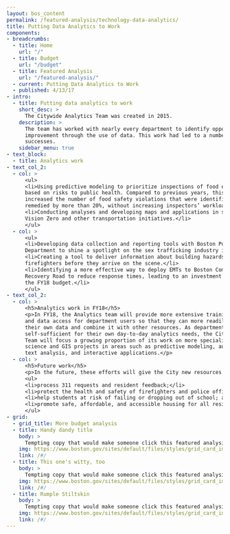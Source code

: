 ```yaml
---
layout: bos_content
permalink: /featured-analysis/technology-data-analytics/
title: Putting Data Analytics to Work
components:
- breadcrumbs:
  - title: Home
    url: "/"
  - title: Budget
    url: "/budget"
  - title: Featured Analysis
    url: "/featured-analysis/"
  - current: Putting Data Analytics to Work
  - published: 4/13/17
- intro:
  - title: Putting data analytics to work
    short_desc: >
      The Citywide Analytics Team was created in 2015.
    description: >
      The team has worked with nearly every department to identify opportunities for 
      improvement through the use of data. This work had led to a number of 
      successes.
    sidebar_menu: true
- text_block:
  - title: Analytics work
- text_col_2:
  - col: >
      <ul>
      <li>Using predictive modeling to prioritize inspections of food establishments 
      based on risks to public health. Compared to previous years, this program 
      increased the number of food safety violations that were identified and 
      remedied by more than 20%, without increasing inspectors’ workloads.</li>
      <li>Conducting analyses and developing maps and applications in support of 
      Vision Zero and other transportation initiatives.</li>
      </ul>
  - col: >
      <ul>
      <li>Developing data collection and reporting tools with Boston Police 
      Department to shine a spotlight on the sex trafficking industry in Boston.</li>
      <li>Creating a tool to deliver information about building hazards to 
      firefighters before they arrive on the scene.</li>
      <li>Identifying a more effective way to deploy EMTs to Boston Common and 
      Recovery Road to reduce response times, leading to an investment in 
      the FY18 budget.</li>
      </ul>
- text_col_2:
  - col: >
      <h5>Analytics work in FY18</h5>
      <p>In FY18, the Analytics team will provide more extensive training, licensing, 
      and data access for department users so that they can more readily work with 
      their own data and combine it with other resources. As departments become more 
      self-sufficient for their own day-to-day analytics needs, the Citywide Analytics 
      Team will focus a growing proportion of its work on more specialized data 
      science and GIS projects in areas such as predictive modeling, automated 
      text analysis, and interactive applications.</p>
  - col: >
      <h5>Future work</h5>
      <p>In the future, these efforts will give the City new resources to more efficiently:</p>
      <ul>
      <li>process 311 requests and resident feedback;</li>
      <li>protect the health and safety of firefighters and police officers;</li>
      <li>help students at risk of failing or dropping out of school; and</li>
      <li>promote safe, affordable, and accessible housing for all residents.</li>
      </ul>
- grid:
  - grid_title: More budget analysis
  - title: Handy dandy title
    body: >
      Tempting copy that would make someone click this featured analysis card.
    img: https://www.boston.gov/sites/default/files/styles/grid_card_image/public/allston2.jpg?itok=jMsIfnJ6
    link: /#/
  - title: This one's witty, too
    body: >
      Tempting copy that would make someone click this featured analysis card.
    img: https://www.boston.gov/sites/default/files/styles/grid_card_image/public/backbay5.jpg?itok=sA4Mz_05
    link: /#/
  - title: Rumple Stiltskin
    body: >
      Tempting copy that would make someone click this featured analysis card.
    img: https://www.boston.gov/sites/default/files/styles/grid_card_image/public/bayvillage3.jpg?itok=iDf79UIP
    link: /#/
---
```

